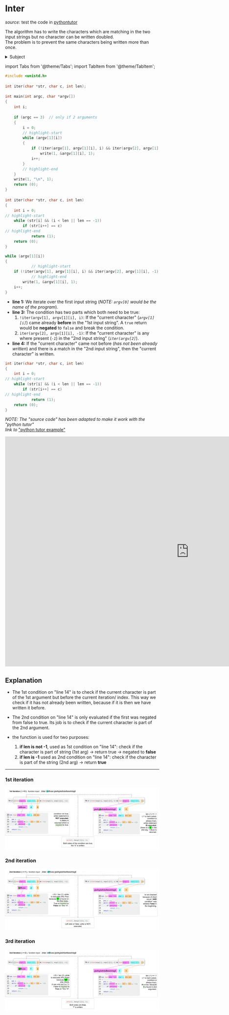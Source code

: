 # Inter

_source:_ test the code in [pythontutor](https://pythontutor.com/c.html#mode=edit)

The algorithm has to write the characters which are matching in the two input strings but no character can be written doubled.  
The problem is to prevent the same characters being written more than once.

<details> 
    <summary>Subject</summary>

    Assignment name  : inter
    Expected files   : inter.c
    Allowed functions: write
    --------------------------------------------------------------------------------

    Write a program that takes two strings and displays, without doubles, the
    characters that appear in both strings, in the order they appear in the first
    one.

    The display will be followed by a \n.

    If the number of arguments is not 2, the program displays \n.

    Examples:

    $>./inter "padinton" "paqefwtdjetyiytjneytjoeyjnejeyj" | cat -e
    padinto$
    $>./inter ddf6vewg64f gtwthgdwthdwfteewhrtag6h4ffdhsd | cat -e
    df6ewg4$
    $>./inter "rien" "cette phrase ne cache rien" | cat -e
    rien$
    $>./inter | cat -e
    $

</details>

import Tabs from '@theme/Tabs';
import TabItem from '@theme/TabItem';

<Tabs>
  <TabItem value="code" label="Source Code" default>

```c showLineNumbers
#include <unistd.h>

int	iter(char *str, char c, int len);

int	main(int argc, char *argv[])
{
	int	i;

	if (argc == 3)  // only if 2 arguments
	{
		i = 0;
        // highlight-start
		while (argv[1][i])
		{
			if (!iter(argv[1], argv[1][i], i) && iter(argv[2], argv[1][i], -1))
				write(1, &argv[1][i], 1);
			i++;
		}
        // highlight-end
	}
	write(1, "\n", 1);
	return (0);
}

int	iter(char *str, char c, int len)
{
	int	i = 0;
// highlight-start
	while (str[i] && (i < len || len == -1))
		if (str[i++] == c)
// highlight-end
			return (1);
	return (0);
}
```

  </TabItem>
  <TabItem value="line12-17" label="-> line: 12-17">

```c showLineNumbers
while (argv[1][i])
{
            // highlight-start
	if (!iter(argv[1], argv[1][i], i) && iter(argv[2], argv[1][i], -1))
            // highlight-end
		write(1, &argv[1][i], 1);
	i++;
}
```

- **line 1:** We iterate over the first input string (_NOTE: `argv[0]` would be the name of the program_).
- **line 3:** The condition has two parts which both need to be true:
  1. `!iter(argv[1], argv[1][i], i)`: If the "current character" (_`argv[1][i]`_) came already **before** in the "1st input string". A `true` return would be **negated** to `false` and break the condition.
  2. `iter(argv[2], argv[1][i], -1)`: If the "current character" is any where present (_`-1`_) in the "2nd input string" (_`iter(argv[2]`_).
- **line 4:** If the "current character" came not before (_has not been already written_) and there is a match in the "2nd input string", then the "current character" is written.

</TabItem>
<TabItem value="iter()" label="-> line 23: 'iter()'">

```c showLineNumbers
int	iter(char *str, char c, int len)
{
	int	i = 0;
// highlight-start
	while (str[i] && (i < len || len == -1))
		if (str[i++] == c)
// highlight-end
			return (1);
	return (0);
}
```

</TabItem>

<TabItem value="pythontutor" label="Python Tutor">

_NOTE: The "source code" has been adapted to make it work with the "python tutor"_  
_link to_ ["python tutor example"](https://pythontutor.com/render.html#code=%23include%20%3Cunistd.h%3E%0A%0Aint%20iter%28char%20*str,%20char%20c,%20int%20len%29%3B%0A%0Aint%20main%28void%29%0A%7B%0A%20%20%20%20int%20i%3B%0A%20%20%20%20char%20*argv%5B3%5D%20%3D%20%7B%22inter%22,%20%22ok%22,%20%22kaoaol%22%7D%3B%0A%0A%20%20%20%20%20%20%20%20i%20%3D%200%3B%0A%20%20%20%20%20%20%20%20while%20%28argv%5B1%5D%5Bi%5D%29%0A%20%20%20%20%20%20%20%20%7B%0A%20%20%20%20%20%20%20%20%20%20%20%20if%20%28!iter%28argv%5B1%5D,%20argv%5B1%5D%5Bi%5D,%20i%29%20%26%26%20iter%28argv%5B2%5D,%20argv%5B1%5D%5Bi%5D,%20-1%29%29%0A%20%20%20%20%20%20%20%20%20%20%20%20%20%20%20%20write%281,%20%26argv%5B1%5D%5Bi%5D,%201%29%3B%0A%20%20%20%20%20%20%20%20%20%20%20%20i%2B%2B%3B%0A%20%20%20%20%20%20%20%20%7D%0A%20%20%20%20write%281,%20%22%5Cn%22,%201%29%3B%0A%20%20%20%20return%20%280%29%3B%0A%7D%0A%0Aint%20iter%28char%20*str,%20char%20c,%20int%20len%29%0A%7B%0A%20%20%20%20int%20i%20%3D%200%3B%0A%20%20%20%20while%20%28str%5Bi%5D%20%26%26%20%28i%20%3C%20len%20%7C%7C%20len%20%3D%3D%20-1%29%29%0A%20%20%20%20%20%20%20%20if%20%28str%5Bi%2B%2B%5D%20%3D%3D%20c%29%0A%20%20%20%20%20%20%20%20%20%20%20%20return%20%281%29%3B%0A%20%20%20%20return%20%280%29%3B%0A%7D&cumulative=false&curInstr=0&heapPrimitives=nevernest&mode=display&origin=opt-frontend.js&py=c_gcc9.3.0&rawInputLstJSON=%5B%5D&textReferences=false)

<iframe width="1200" height="750" frameborder="0" src="https://pythontutor.com/iframe-embed.html#code=%23include%20%3Cunistd.h%3E%0A%0Aint%20iter%28char%20*str,%20char%20c,%20int%20len%29%3B%0A%0Aint%20main%28void%29%0A%7B%0A%20%20%20%20int%20i%3B%0A%20%20%20%20char%20*argv%5B3%5D%20%3D%20%7B%22inter%22,%20%22ok%22,%20%22kaoaol%22%7D%3B%0A%0A%20%20%20%20%20%20%20%20i%20%3D%200%3B%0A%20%20%20%20%20%20%20%20while%20%28argv%5B1%5D%5Bi%5D%29%0A%20%20%20%20%20%20%20%20%7B%0A%20%20%20%20%20%20%20%20%20%20%20%20if%20%28!iter%28argv%5B1%5D,%20argv%5B1%5D%5Bi%5D,%20i%29%20%26%26%20iter%28argv%5B2%5D,%20argv%5B1%5D%5Bi%5D,%20-1%29%29%0A%20%20%20%20%20%20%20%20%20%20%20%20%20%20%20%20write%281,%20%26argv%5B1%5D%5Bi%5D,%201%29%3B%0A%20%20%20%20%20%20%20%20%20%20%20%20i%2B%2B%3B%0A%20%20%20%20%20%20%20%20%7D%0A%20%20%20%20write%281,%20%22%5Cn%22,%201%29%3B%0A%20%20%20%20return%20%280%29%3B%0A%7D%0A%0Aint%20iter%28char%20*str,%20char%20c,%20int%20len%29%0A%7B%0A%20%20%20%20int%20i%20%3D%200%3B%0A%20%20%20%20while%20%28str%5Bi%5D%20%26%26%20%28i%20%3C%20len%20%7C%7C%20len%20%3D%3D%20-1%29%29%0A%20%20%20%20%20%20%20%20if%20%28str%5Bi%2B%2B%5D%20%3D%3D%20c%29%0A%20%20%20%20%20%20%20%20%20%20%20%20return%20%281%29%3B%0A%20%20%20%20return%20%280%29%3B%0A%7D&codeDivHeight=400&codeDivWidth=350&cumulative=false&curInstr=0&heapPrimitives=nevernest&origin=opt-frontend.js&py=c_gcc9.3.0&rawInputLstJSON=%5B%5D&textReferences=false"> </iframe>

</TabItem>
</Tabs>

## Explanation

- The 1st condition on "line 14" is to check if the current character is part of the 1st argument but before the current iteration/ index. This way we check if it has not already been written, because if it is then we have written it before.
- The 2nd condition on "line 14" is only evaluated if the first was negated from false to true. Its job is to check if the current character is part of the 2nd argument.
- the function is used for two purposes:

  1. **if len is not -1**, used as 1st condition on "line 14": check if the character is part of string (1st arg) -> return true -> negated to **false**
  2. **if len is -1** used as 2nd condition on "line 14": check if the character is part of the string (2nd arg) -> return **true**

---

### 1st iteration

![1st](./img/intra_1st.png)

### 2nd iteration

![2nd](./img/intra_2nd.png)

### 3rd iteration

![3rd](./img/intra_3rd.png)

